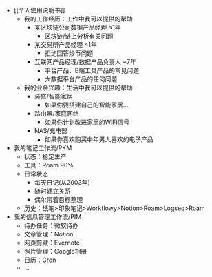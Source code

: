 - [[个人使用说明书]]
    - 我的工作经历：工作中我可以提供的帮助
        - 某区块链公司数据产品经理 ≈1年
            - 区块链/链上分析有关问题
        - 某交易所产品经理 <1年
            - 拒绝回答炒币问题
        - 互联网产品经理/数据产品负责人 ≈7年
            - 平台产品、B端工具产品的常见问题
            - 大数据平台产品的任何问题
    - 我的业余兴趣：生活中我可以提供的帮助
        - 装修/智能家居
            - 如果你要搭建自己的智能家居…
        - 路由器/家庭网络
            - 如果你计划改进家里的WiFi信号
        - NAS/充电器
            - 如果你喜欢购买中年男人喜欢的电子产品
- 我的笔记工作流/PKM
    - 状态：稳定生产
    - 工具：Roam 90%
    - 日常状态
        - 每天日记(从2003年)
        - 随时建立关系
        - 偶尔带着目标整理
    - 历史：纸笔>印象笔记>Workflowy>Notion>Roam>Logseq>Roam
- 我的信息管理工作流/PIM
    - 待办任务：微软待办
    - 文章管理：Notion
    - 网页剪藏：Evernote
    - 照片管理：Google相册
    - 日历：Cron
    - …
